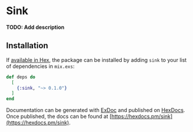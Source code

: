# Sink

**TODO: Add description**

## Installation

If [available in Hex](https://hex.pm/docs/publish), the package can be installed
by adding `sink` to your list of dependencies in `mix.exs`:

```elixir
def deps do
  [
    {:sink, "~> 0.1.0"}
  ]
end
```

Documentation can be generated with [ExDoc](https://github.com/elixir-lang/ex_doc)
and published on [HexDocs](https://hexdocs.pm). Once published, the docs can
be found at [https://hexdocs.pm/sink](https://hexdocs.pm/sink).

